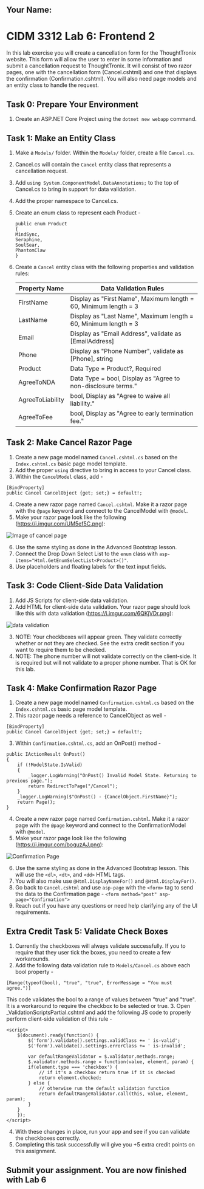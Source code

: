 ## Your Name:

# CIDM 3312 Lab 6: Frontend 2

In this lab exercise you will create a cancellation form for the ThoughtTronix website. This form will allow the user to enter in some information and submit a cancellation request to ThoughtTronix. It will consist of two razor pages, one with the cancellation form (Cancel.cshtml) and one that displays the confirmation (Confirmation.cshtml). You will also need page models and an entity class to handle the request.

## Task 0: Prepare Your Environment

1. Create an ASP.NET Core Project using the `dotnet new webapp` command.

## Task 1: Make an Entity Class

1. Make a `Models/` folder. Within the `Models/` folder, create a file `Cancel.cs`.
2. Cancel.cs will contain the `Cancel` entity class that represents a cancellation request.
3. Add `using System.ComponentModel.DataAnnotations;` to the top of Cancel.cs to bring in support for data validation.
4. Add the proper namespace to Cancel.cs.
5. Create an enum class to represent each Product -
   
   ```
   public enum Product
   {
   MindSync,
   Seraphine,
   SoulSear,
   PhantomClaw
   }
   ```

7. Create a `Cancel` entity class with the following properties and validation rules:
   
   | Property Name | Data Validation Rules |
   |---------------|-----------------------|
   | FirstName     | Display as "First Name", Maximum length = 60, Minimum length = 3 |
   | LastName      | Display as "Last Name", Maximum length = 60, Minimum length = 3 |
   | Email         | Display as "Email Address", validate as [EmailAddress] |
   | Phone         | Display as "Phone Number", validate as [Phone], string |
   | Product       | Data Type = Product?, Required |
   | AgreeToNDA    | Data Type = bool, Display as "Agree to non-disclosure terms." |
   | AgreeToLiability | bool, Display as "Agree to waive all liability." |
   | AgreeToFee    | bool, Display as "Agree to early termination fee." |

## Task 2: Make Cancel Razor Page

1. Create a new page model named `Cancel.cshtml.cs` based on the `Index.cshtml.cs` basic page model template.
2. Add the proper `using` directive to bring in access to your Cancel class.
3. Within the `CancelModel` class, add -
```
[BindProperty]
public Cancel CancelObject {get; set;} = default!;
```
4. Create a new razor page named `Cancel.cshtml`. Make it a razor page with the `@page` keyword and connect to the CancelModel with `@model`.
5. Make your razor page look like the following (https://i.imgur.com/UM5ef5C.png):

![Image of cancel page](https://i.imgur.com/UM5ef5C.png)

6. Use the same styling as done in the Advanced Bootstrap lesson.
7. Connect the Drop Down Select List to the `enum` class with `asp-items="Html.GetEnumSelectList<Product>()"`.
8. Use placeholders and floating labels for the text input fields.

## Task 3: Code Client-Side Data Validation

1. Add JS Scripts for client-side data validation.
2. Add HTML for client-side data validation. Your razor page should look like this with data validation (https://i.imgur.com/6QKjVDr.png):

![data validation](https://i.imgur.com/6QKjVDr.png)

3. NOTE: Your checkboxes will appear green. They validate correctly whether or not they are checked. See the extra credit section if you want to require them to be checked.
4. NOTE: The phone number will not validate correctly on the client-side. It is required but will not validate to a proper phone number. That is OK for this lab.

## Task 4: Make Confirmation Razor Page

1. Create a new page model named `Confirmation.cshtml.cs` based on the `Index.cshtml.cs` basic page model template.
2. This razor page needs a reference to CancelObject as well -
```
[BindProperty]
public Cancel CancelObject {get; set;} = default!;
```
3. Within `Confirmation.cshtml.cs`, add an OnPost() method -
```
public IActionResult OnPost()
{
    if (!ModelState.IsValid)
    {
        _logger.LogWarning("OnPost() Invalid Model State. Returning to previous page.");
        return RedirectToPage("/Cancel");
    }
    _logger.LogWarning($"OnPost() - {CancelObject.FirstName}");
    return Page();
}
```
4. Create a new razor page named `Confirmation.cshtml`. Make it a razor page with the `@page` keyword and connect to the ConfirmationModel with `@model`.
5. Make your razor page look like the following (https://i.imgur.com/boguzAJ.png):

![Confirmation Page](https://i.imgur.com/boguzAJ.png)

6. Use the same styling as done in the Advanced Bootstrap lesson. This will use the `<dl>`, `<dt>`, and `<dd>` HTML tags.
7. You will also make use `@Html.DisplayNameFor()` and `@Html.DisplayFor()`.
8. Go back to `Cancel.cshtml` and use `asp-page` with the `<form>` tag to send the data to the Confirmation page -
   `<form method="post" asp-page="Confirmation">`
9. Reach out if you have any questions or need help clarifying any of the UI requirements.

## Extra Credit Task 5: Validate Check Boxes

1. Currently the checkboxes will always validate successfully. If you to require that they user tick the boxes, you need to create a few workarounds.
2. Add the following data validation rule to `Models/Cancel.cs` above each bool property -
```
[Range(typeof(bool), "true", "true", ErrorMessage = "You must agree.")]
```
This code validates the bool to a range of values between "true" and "true". It is a workaround to require the checkbox to be selected or true.
3. Open _ValidationScriptsPartial.cshtml and add the following JS code to properly perform client-side validation of this rule -
```
<script>
    $(document).ready(function() {
        $('form').validate().settings.validClass += ' is-valid';
        $('form').validate().settings.errorClass += ' is-invalid';

        var defaultRangeValidator = $.validator.methods.range;
        $.validator.methods.range = function(value, element, param) {
        if(element.type === 'checkbox') {
            // if it's a checkbox return true if it is checked
            return element.checked;
        } else {
            // otherwise run the default validation function
            return defaultRangeValidator.call(this, value, element, param);
        }
    }
    });
</script>
```
4. With these changes in place, run your app and see if you can validate the checkboxes correctly.
5. Completing this task successfully will give you +5 extra credit points on this assignment.

## Submit your assignment. You are now finished with Lab 6
   
